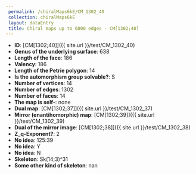 ```yaml
--- 
 permalink: /chiralMaps6kE/CM_1302_40 
 collection: chiralMaps6kE
 layout: dataEntry
 title: Chiral maps up to 6000 edges - CM[1302;40]
---
```


- **ID**: [CM[1302;40]]({{ site.url }}/test/CM_1302_40)
- **Genus of the underlying surface**: 638
- **Length of the face**: 186
- **Valency**: 186
- **Length of the Petrie polygon**: 14
- **Is the automorphism group solvable?**: S
- **Number of vertices**: 14
- **Number of edges**: 1302
- **Number of faces**: 14
- **The map is self-**: none
- **Dual map**: [CM[1302;37]]({{ site.url }}/test/CM_1302_37)
- **Mirror (enantihomorphic) map**: [CM[1302;39]]({{ site.url }}/test/CM_1302_39)
- **Dual of the mirror image**: [CM[1302;38]]({{ site.url }}/test/CM_1302_38)
- **Z_q-Exponent?**: 2
- **No idea**:  125:39
- **No idea**: Y
- **No idea**: N
- **Skeleton**: Sk(14;3)^31
- **Some other kind of skeleton**: nan
